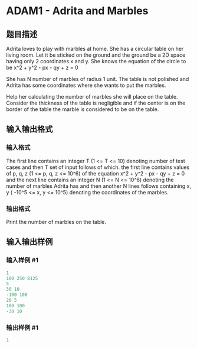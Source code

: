 # ADAM1 - Adrita and Marbles

## 题目描述

Adrita loves to play with marbles at home. She has a circular table on her living room. Let it be sticked on the ground and the ground be a 2D space having only 2 coordinates x and y. She knows the equation of the circle to be x^2 + y^2 - px - qy + z = 0

She has N number of marbles of radius 1 unit. The table is not polished and Adrita has some coordinates where she wants to put the marbles.

Help her calculating the number of marbles she will place on the table. Consider the thickness of the table is negligible and if the center is on the border of the table the marble is considered to be on the table.

## 输入输出格式

### 输入格式

The first line contains an integer T (1 <= T <= 10) denoting number of test cases and then T set of input follows of which. the first line contains values of p, q, z (1 <= p, q, z <= 10^6) of the equation x^2 + y^2 - px - qy + z = 0 and the next line contains an integer N (1 <= N <= 10^6) denoting the number of marbles Adrita has and then another N lines follows containing x, y ( -10^5 <= x, y <= 10^5) denoting the coordinates of the marbles.

### 输出格式

Print the number of marbles on the table.

## 输入输出样例

### 输入样例 #1

```cpp
1
100 250 8125
5
30 10
-100 100
20 5
100 100
-30 10
```


### 输出样例 #1

```cpp
1
```


